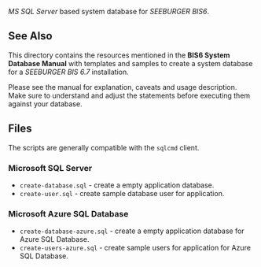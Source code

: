 *MS SQL Server* based system database for *SEEBURGER BIS6*.

## See Also

This directory contains the resources mentioned in the
**BIS6 System Database Manual** with templates
and samples to create a system database for a *SEEBURGER
BIS 6.7* installation.

Please see the manual for explanation, caveats and usage
description. Make sure to understand and adjust the statements
before executing them against your database.

## Files

The scripts are generally compatible with the `sqlcmd` client.

### Microsoft SQL Server

* `create-database.sql` - create a empty application database.
* `create-user.sql` - create sample database user for application.

### Microsoft Azure SQL Database

* `create-database-azure.sql` - create a empty application database for Azure SQL Database.
* `create-users-azure.sql` - create sample users for application for Azure SQL Database.
